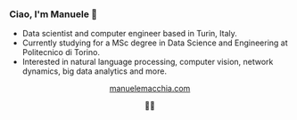 ### Ciao, I'm Manuele 👋

- Data scientist and computer engineer based in Turin, Italy.
- Currently studying for a MSc degree in Data Science and Engineering at Politecnico di Torino.
- Interested in natural language processing, computer vision, network dynamics, big data analytics and more.

<p align="center"><a href="http://manuelemacchia.com">manuelemacchia.com</a></p>
<p align="center">👨‍💻</p>
